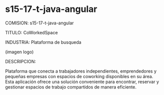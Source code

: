 # s15-17-t-java-angular

COMISION: s15-17-t-java-angular

TITULO: CoWorkedSpace

INDUSTRIA: Plataforma de busqueda

(imagen logo)

DESCRIPCION:

Plataforma que conecta a trabajadores independientes, emprendedores y pequeñas empresas con espacios de coworking disponibles en su área. Esta aplicación ofrece una solución conveniente para encontrar, reservar y gestionar espacios de trabajo compartidos de manera eficiente.
